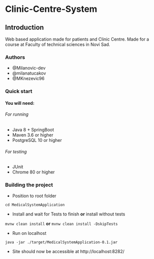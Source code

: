 # Clinic-Centre-System

## Introduction
Web based application made for patients and Clinic Centre. Made for a course at Faculty of technical sciences in Novi Sad.

### Authors
- @Milanovic-dev
- @milanatucakov
- @MKnezevic96

### Quick start
#### You will need:

###### For running
- Java 8 + SpringBoot
- Maven 3.6 or higher
- PostgreSQL 10 or higher

###### For testing
- JUnit
- Chrome 80 or higher

### Building the project

- Position to root folder

 `cd MedicalSystemApplication`

- Install and wait for Tests to finish **or** install without tests

 `mvnw clean install` **or** `mvnw clean install -DskipTests`

- Run on localhost

 `java -jar ./target/MedicalSystemApplication-0.1.jar`

 -  Site should now be accessible at http://localhost:8282/
